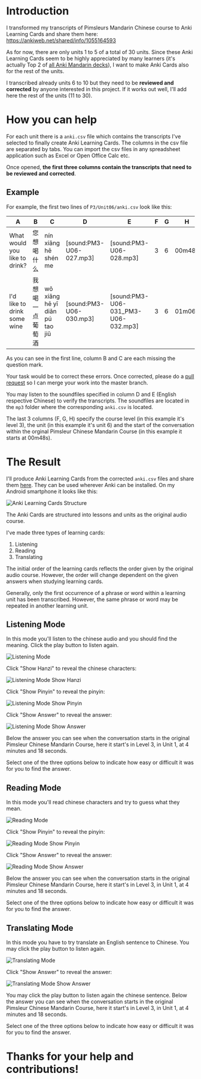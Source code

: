 
# Introduction

I transformed my transcripts of Pimsleurs Mandarin Chinese course to Anki Learning Cards and share them here:
https://ankiweb.net/shared/info/1055164593

As for now, there are only units 1 to 5 of a total of 30 units.
Since these Anki Learning Cards seem to be highly appreciated by many learners (it's actually Top 2 of [all Anki Mandarin decks](https://ankiweb.net/shared/decks/mandarin)), I want to make Anki Cards also for the rest of the units.

I transcribed already units 6 to 10 but they need to be **reviewed and corrected** by anyone interested in this project. If it works out well, I'll add here the rest of the units (11 to 30).

# How you can help

For each unit there is a `anki.csv` file which contains the transcripts I've selected to finally create Anki Learning Cards. The columns in the csv file are separated by tabs. You can import the csv files in any spreadsheet application such as Excel or Open Office Calc etc.

Once opened, **the first three columns contain the transcripts that need to be reviewed and corrected**.

## Example

For example, the first two lines of `P3/Unit06/anki.csv` look like this:

| A | B | C | D | E | F | G | H |
| --- | --- | --- | --- | --- | --- | --- | --- |
| What would you like to drink? | 您 想 喝 什么 | nín xiǎng hē shén me | [sound:PM3-U06-027.mp3] | [sound:PM3-U06-028.mp3] | 3 | 6 | 00m48s |
| I'd like to drink some wine | 我想 喝 一点 葡萄酒 | wǒ xiǎng hē yī diǎn pú tao jiǔ | [sound:PM3-U06-030.mp3] | [sound:PM3-U06-031_PM3-U06-032.mp3] | 3 | 6 | 01m06s |

As you can see in the first line, column B and C are each missing the question mark.

Your task would be to correct these errors. Once corrected, please do a [pull request](https://docs.github.com/en/desktop/contributing-and-collaborating-using-github-desktop/creating-an-issue-or-pull-request#creating-a-pull-request) so I can merge your work into the master branch.

You may listen to the soundfiles specified in column D and E (English respective Chinese) to verify the transcripts. The soundfiles are located in the `mp3` folder where the corresponding `anki.csv` is located.

The last 3 columns (F, G, H) specify the course level (in this example it's level 3), the unit (in this example it's unit 6) and the start of the conversation within the orginal Pimsleur Chinese Mandarin Course (in this example it starts at 00m48s).

# The Result

I'll produce Anki Learning Cards from the corrected `anki.csv` files and share them [here](https://ankiweb.net/shared/info/1055164593). They can be used wherever Anki can be installed. On my Android smartphone it looks like this:

![Anki Learning Cards Structure](screenshots/structure.png "Anki Learning Cards Structure")

The Anki Cards are structured into lessons and units as the original audio course.

I've made three types of learning cards:
1. Listening
2. Reading
3. Translating

The initial order of the learning cards reflects the order given by the original audio course. However, the order will change dependent on the given answers when studying learning cards.

Generally, only the first occurrence of a phrase or word within a learning unit has been transcribed. However, the same phrase or word may be repeated in another learning unit. 

## Listening Mode

In this mode you'll listen to the chinese audio and you should find the meaning. Click the play button to listen again.

![Listening Mode](screenshots/listening01.png "Listening Mode")

Click "Show Hanzi" to reveal the chinese characters:

![Listening Mode Show Hanzi](screenshots/listening02.png "Listening Mode Show Hanzi")

Click "Show Pinyin" to reveal the pinyin:

![Listening Mode Show Pinyin](screenshots/listening03.png "Listening Mode Show Pinyin")

Click "Show Answer" to reveal the answer:

![Listening Mode Show Answer](screenshots/listening04.png "Listening Mode Show Answer")

Below the answer you can see when the conversation starts in the original Pimsleur Chinese Mandarin Course, here it start's in Level 3, in Unit 1, at 4 minutes and 18 seconds.

Select one of the three options below to indicate how easy or difficult it was for you to find the answer.

## Reading Mode

In this mode you'll read chinese characters and try to guess what they mean. 

![Reading Mode](screenshots/reading01.png "Reading Mode")

Click "Show Pinyin" to reveal the pinyin:

![Reading Mode Show Pinyin](screenshots/reading02.png "Reading Mode Show Pinyin")

Click "Show Answer" to reveal the answer:

![Reading Mode Show Answer](screenshots/reading03.png "Reading Mode Show Answer")

Below the answer you can see when the conversation starts in the original Pimsleur Chinese Mandarin Course, here it start's in Level 3, in Unit 1, at 4 minutes and 18 seconds.

Select one of the three options below to indicate how easy or difficult it was for you to find the answer.

## Translating Mode

In this mode you have to try translate an English sentence to Chinese. You may click the play button to listen again.

![Translating Mode](screenshots/translating01.png "Translating Mode")

Click "Show Answer" to reveal the answer:

![Translating Mode Show Answer](screenshots/translating02.png "Translating Mode Show Answer")

You may click the play button to listen again the chinese sentence.
Below the answer you can see when the conversation starts in the original Pimsleur Chinese Mandarin Course, here it start's in Level 3, in Unit 1, at 4 minutes and 18 seconds.

Select one of the three options below to indicate how easy or difficult it was for you to find the answer.

# Thanks for your help and contributions!

